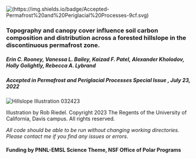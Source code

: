 ![(https://img.shields.io/badge/Accepted-Permafrost%20and%20Periglacial%20Processes-9cf.svg)](https://img.shields.io/badge/Accepted-Permafrost%20and%20Periglacial%20Processes-9cf.svg)

### Topography and canopy cover influence soil carbon composition and distribution across a forested hillslope in the discontinuous permafrost zone. 

##### Erin C. Rooney, Vanessa L. Bailey, Kaizad F. Patel, Alexander Kholodov, Holly Golightly, Rebecca A. Lybrand

##### *Accepted in Permafrost and Periglacial Processes Special Issue , July 23, 2022*

![Hillslope Illustration 032423](https://github.com/Erin-Rooney/Y1_fairbanks/assets/61806923/44f66f7b-fd5d-4a3a-954d-e238e4641326)

Illustration by Rob Riedel. Copyright 2023 The Regents of the University of California, Davis campus. All rights reserved.

*All code should be able to be run without changing working directories. Please contact me if you find any issues or errors.*

#### Funding by PNNL-EMSL Science Theme, NSF Office of Polar Programs 
